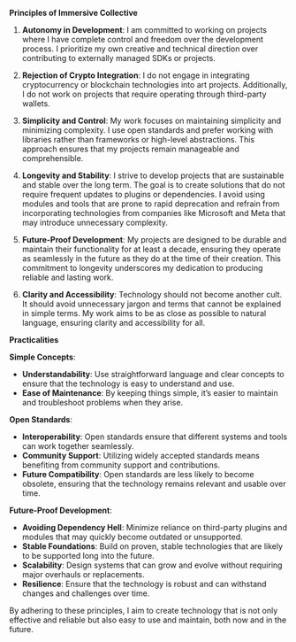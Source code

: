 **Principles of Immersive Collective**

1. **Autonomy in Development**:
   I am committed to working on projects where I have complete control and freedom over the development process. I prioritize my own creative and technical direction over contributing to externally managed SDKs or projects.

2. **Rejection of Crypto Integration**:
   I do not engage in integrating cryptocurrency or blockchain technologies into art projects. Additionally, I do not work on projects that require operating through third-party wallets.

3. **Simplicity and Control**:
   My work focuses on maintaining simplicity and minimizing complexity. I use open standards and prefer working with libraries rather than frameworks or high-level abstractions. This approach ensures that my projects remain manageable and comprehensible.

4. **Longevity and Stability**:
   I strive to develop projects that are sustainable and stable over the long term. The goal is to create solutions that do not require frequent updates to plugins or dependencies. I avoid using modules and tools that are prone to rapid deprecation and refrain from incorporating technologies from companies like Microsoft and Meta that may introduce unnecessary complexity.

5. **Future-Proof Development**:
   My projects are designed to be durable and maintain their functionality for at least a decade, ensuring they operate as seamlessly in the future as they do at the time of their creation. This commitment to longevity underscores my dedication to producing reliable and lasting work.

6. **Clarity and Accessibility**:
   Technology should not become another cult. It should avoid unnecessary jargon and terms that cannot be explained in simple terms. My work aims to be as close as possible to natural language, ensuring clarity and accessibility for all.

**Practicalities**

**Simple Concepts**:
   - **Understandability**: Use straightforward language and clear concepts to ensure that the technology is easy to understand and use.
   - **Ease of Maintenance**: By keeping things simple, it’s easier to maintain and troubleshoot problems when they arise.

**Open Standards**:
   - **Interoperability**: Open standards ensure that different systems and tools can work together seamlessly.
   - **Community Support**: Utilizing widely accepted standards means benefiting from community support and contributions.
   - **Future Compatibility**: Open standards are less likely to become obsolete, ensuring that the technology remains relevant and usable over time.

**Future-Proof Development**:
   - **Avoiding Dependency Hell**: Minimize reliance on third-party plugins and modules that may quickly become outdated or unsupported.
   - **Stable Foundations**: Build on proven, stable technologies that are likely to be supported long into the future.
   - **Scalability**: Design systems that can grow and evolve without requiring major overhauls or replacements.
   - **Resilience**: Ensure that the technology is robust and can withstand changes and challenges over time. 

By adhering to these principles, I aim to create technology that is not only effective and reliable but also easy to use and maintain, both now and in the future.